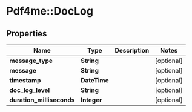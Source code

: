 # Pdf4me::DocLog

## Properties
Name | Type | Description | Notes
------------ | ------------- | ------------- | -------------
**message_type** | **String** |  | [optional] 
**message** | **String** |  | [optional] 
**timestamp** | **DateTime** |  | [optional] 
**doc_log_level** | **String** |  | [optional] 
**duration_milliseconds** | **Integer** |  | [optional] 


